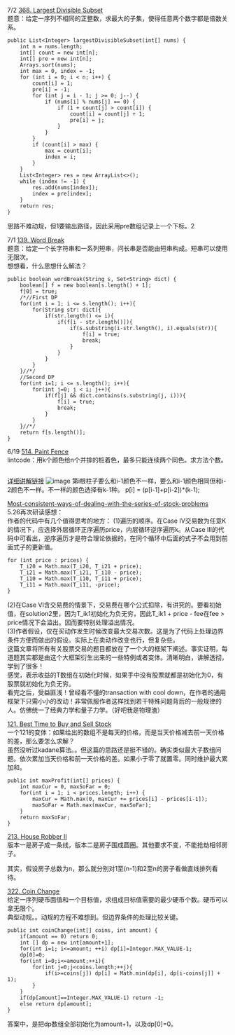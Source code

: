 7/2 [368. Largest Divisible Subset](https://leetcode.com/problems/largest-divisible-subset/description/)<br>
题意：给定一序列不相同的正整数，求最大的子集，使得任意两个数字都是倍数关系。<br>

```
public List<Integer> largestDivisibleSubset(int[] nums) {
    int n = nums.length;
    int[] count = new int[n];
    int[] pre = new int[n];
    Arrays.sort(nums);
    int max = 0, index = -1;
    for (int i = 0; i < n; i++) {
        count[i] = 1;
        pre[i] = -1;
        for (int j = i - 1; j >= 0; j--) {
            if (nums[i] % nums[j] == 0) {
                if (1 + count[j] > count[i]) {
                    count[i] = count[j] + 1;
                    pre[i] = j;
                }
            }
        }
        if (count[i] > max) {
            max = count[i];
            index = i;
        }
    }
    List<Integer> res = new ArrayList<>();
    while (index != -1) {
        res.add(nums[index]);
        index = pre[index];
    }
    return res;
}
```
思路不难动规，但1要输出路径，因此采用pre数组记录上一个下标。2

7/1 [139. Word Break](https://leetcode.com/problems/word-break/description/)<br>
题意：给定一个长字符串和一系列短串，问长串是否能由短串构成。短串可以使用无限次。<br>
想想看，什么思想什么解法？
```
public boolean wordBreak(String s, Set<String> dict) {
    boolean[] f = new boolean[s.length() + 1];
    f[0] = true;
    /*//First DP
    for(int i = 1; i <= s.length(); i++){
        for(String str: dict){
            if(str.length() <= i){
                if(f[i - str.length()]){
                    if(s.substring(i-str.length(), i).equals(str)){
                        f[i] = true;
                        break;
                    }
                }
            }
        }
    }//*/
    //Second DP
    for(int i=1; i <= s.length(); i++){
        for(int j=0; j < i; j++){
            if(f[j] && dict.contains(s.substring(j, i))){
                f[i] = true;
                break;
            }
        }
    }//*/
    return f[s.length()];
}
```


6/19 [514. Paint Fence](https://www.lintcode.com/problem/paint-fence/description)<br>
lintcode：用k个颜色给n个并排的桩着色，最多只能连续两个同色。求方法个数。<br>
```
```
[详细讲解链接](http://yuanhsh.iteye.com/blog/2219891)
![image](http://m.qpic.cn/psb?/V13hu9k31D6BsB/h2fPxNVtSg.4zygk0nvtca6QSIRL1sikkXl4ihg6f9s!/b/dFkAAAAAAAAA&bo=dgO5AQAAAAARF.0!&rf=viewer_4&t=5)
第i根柱子要么和i-1颜色不一样，要么和i-1颜色相同但和i-2颜色不一样。不一样的颜色选择有k-1种。
p[i] = (p[i-1]+p[i-2])*(k-1);


[Most-consistent-ways-of-dealing-with-the-series-of-stock-problems](https://leetcode.com/problems/best-time-to-buy-and-sell-stock-with-transaction-fee/discuss/108870/Most-consistent-ways-of-dealing-with-the-series-of-stock-problems)<br>
5.26再次研读感想：<br>
作者的代码中有几个值得思考的地方：
(1)遍历的顺序。在Case IV交易数为任意K的情况下，应选择外层循环正序遍历price，内层循环逆序遍历k。从Case III的代码中可看出，逆序遍历才是符合理论依据的，在同个循环中后面的式子不会用到前面式子的更新值。
```
for (int price : prices) {
    T_i20 = Math.max(T_i20, T_i21 + price);
    T_i21 = Math.max(T_i21, T_i10 - price);
    T_i10 = Math.max(T_i10, T_i11 + price);
    T_i11 = Math.max(T_i11, -price);
}
```
(2)在Case VI含交易费的情景下，交易费在哪个公式扣除，有讲究的。要看初始值，在solution2里，因为T_ik1初始化为负无穷，因此T_ik1 + price - fee在fee > price情况下会溢出。因而要特别处理溢出情况。<br>
(3)作者假设，仅在买动作发生时候改变最大交易次数。这是为了代码上处理边界条件方便而做出的假设。实际上在卖动作改变也行，但复杂些。<br>
这篇文章将所有有关股票交易的题目都放在了一个大的框架下阐述。事实证明，每道题其实都是由这个大框架衍生出来的一些特例或者变体。清晰明白，讲解透彻，学到了很多！<br>
感觉，表示收益的T数组在初始化时候，如果手中没有股票就都是初始化为0，有股票就初始化为负无穷。<br>
看完之后，受益匪浅！曾经看不懂的transaction with cool down，在作者的通用框架下只需小小的改动！非常佩服作者这样找到若干特殊问题背后的一般规律的人。仿佛统一了经典力学和量子力学。（好吧我是物理渣）

[121. Best Time to Buy and Sell Stock](https://leetcode.com/problems/best-time-to-buy-and-sell-stock/discuss/39038/kadanes-algorithm-since-no-one-has-mentioned-about-this-so-far-in-case-if-interviewer-twists-the-input)<br>
一个121的变体：如果给出的数组不是每天的价格，而是当天价格减去前一天价格的差，那么要怎么求解？<br>
虽然没听过kadane算法。。但这篇的思路还是挺不错的。确实类似最大子数组问题。依次累加当天价格和前一天价格的差。如果小于零了就置零。同时维护最大累加和。
```
public int maxProfit(int[] prices) {
    int maxCur = 0, maxSoFar = 0;
    for(int i = 1; i < prices.length; i++) {
        maxCur = Math.max(0, maxCur += prices[i] - prices[i-1]);
        maxSoFar = Math.max(maxCur, maxSoFar);
    }
    return maxSoFar;
}
```
[213. House Robber II](https://leetcode.com/problems/house-robber-ii)<br>
版本一是房子成一条线，版本二是房子围成圆圈。其他要求不变，不能抢劫相邻房子。

其实，假设房子总数为n，那么就分别对1至(n-1)和2至n的房子看做直线排列看待。

[322. Coin Change](https://leetcode.com/problems/coin-change/description/)<br>
给定一序列硬币面值和一个目标值，求组成目标值需要的最少硬币个数。硬币可以拿无限个。<br>
典型动规。。动规的方程不难想到。但边界条件的处理比较关键。
```
public int coinChange(int[] coins, int amount) {
    if(amount == 0) return 0;
    int [] dp = new int[amount+1];
    for(int i=1; i<=amount; ++i) dp[i]=Integer.MAX_VALUE-1;
    dp[0]=0;
    for(int i=0;i<=amount;++i){
        for(int j=0;j<coins.length;++j){
            if(i>=coins[j]) dp[i] = Math.min(dp[i], dp[i-coins[j]] + 1); 
        }
    }
    if(dp[amount]==Integer.MAX_VALUE-1) return -1;
    else return dp[amount];
}
```
答案中，是把dp数组全部初始化为amount+1，以及dp[0]=0。